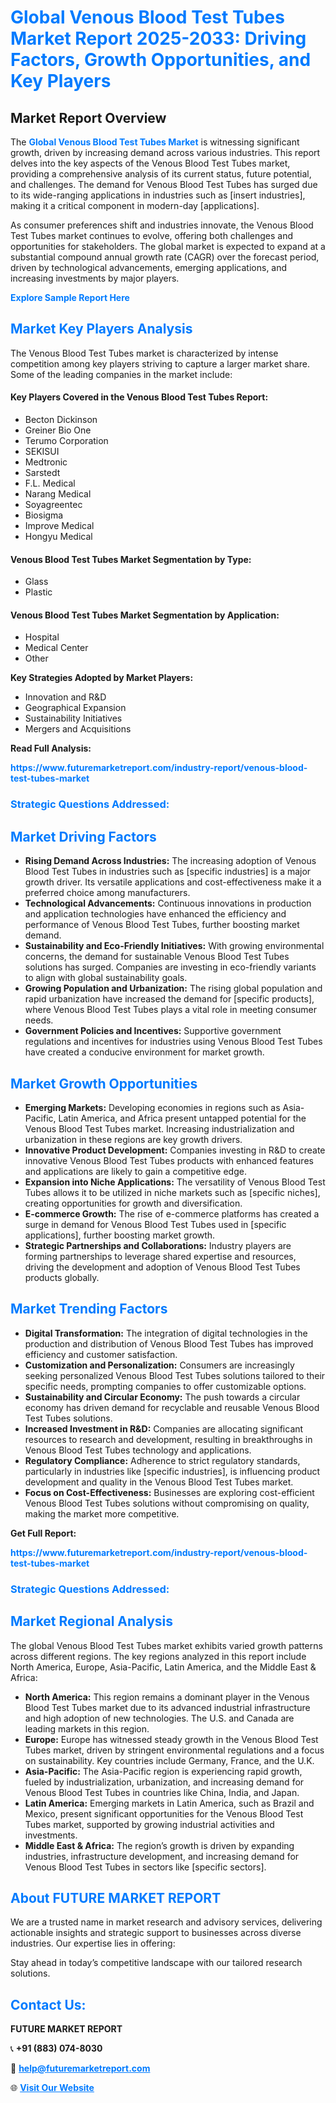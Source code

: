 <h1 style="color: #007BFF;">Global Venous Blood Test Tubes Market Report 2025-2033: Driving Factors, Growth Opportunities, and Key Players</h1>

<section id="overview">
<h2>Market Report Overview</h2>
<p>The <a href="https://www.futuremarketreport.com/industry-report/venous-blood-test-tubes-market" style="color: #007BFF; text-decoration: none;"><strong>Global Venous Blood Test Tubes Market</strong></a> is witnessing significant growth, driven by increasing demand across various industries. This report delves into the key aspects of the Venous Blood Test Tubes market, providing a comprehensive analysis of its current status, future potential, and challenges. The demand for Venous Blood Test Tubes has surged due to its wide-ranging applications in industries such as [insert industries], making it a critical component in modern-day [applications].</p>
<p>As consumer preferences shift and industries innovate, the Venous Blood Test Tubes market continues to evolve, offering both challenges and opportunities for stakeholders. The global market is expected to expand at a substantial compound annual growth rate (CAGR) over the forecast period, driven by technological advancements, emerging applications, and increasing investments by major players.</p>
</section>

<section id="overview">
<p><a href="https://www.futuremarketreport.com/request-sample/reportId=54176" style="color: #007BFF; text-decoration: none;"><strong>Explore Sample Report Here</strong></a></p>
</section>

<section id="key-players">
<h2 style="color: #007BFF;">Market Key Players Analysis</h2>
<p>The Venous Blood Test Tubes market is characterized by intense competition among key players striving to capture a larger market share. Some of the leading companies in the market include:</p>
<h4>Key Players Covered in the Venous Blood Test Tubes Report:</h4>
<ul><li>Becton Dickinson</li><li>Greiner Bio One</li><li>Terumo Corporation</li><li>SEKISUI</li><li>Medtronic</li><li>Sarstedt</li><li>F.L. Medical</li><li>Narang Medical</li><li>Soyagreentec</li><li>Biosigma</li><li>Improve Medical</li><li>Hongyu Medical</li></ul>
<h4>Venous Blood Test Tubes Market Segmentation by Type:</h4>
<ul><li>Glass</li><li>Plastic</li></ul>

<h4>Venous Blood Test Tubes Market Segmentation by Application:</h4>
<ul><li>Hospital</li><li>Medical Center</li><li>Other</li></ul>
<p><strong>Key Strategies Adopted by Market Players:</strong></p>
<ul>
<li>Innovation and R&D</li>
<li>Geographical Expansion</li>
<li>Sustainability Initiatives</li>
<li>Mergers and Acquisitions</li>
</ul>
</section>

<section>
<p><strong>Read Full Analysis: </strong></p><a href="https://www.futuremarketreport.com/industry-report/venous-blood-test-tubes-market" style="color: #007BFF; text-decoration: none;"><strong>https://www.futuremarketreport.com/industry-report/venous-blood-test-tubes-market</strong></a>
<h3 style="color: #007BFF;">Strategic Questions Addressed:</h3>
</section>

<section id="driving-factors">
<h2 style="color: #007BFF;">Market Driving Factors</h2>
<ul>
<li><strong>Rising Demand Across Industries:</strong> The increasing adoption of Venous Blood Test Tubes in industries such as [specific industries] is a major growth driver. Its versatile applications and cost-effectiveness make it a preferred choice among manufacturers.</li>
<li><strong>Technological Advancements:</strong> Continuous innovations in production and application technologies have enhanced the efficiency and performance of Venous Blood Test Tubes, further boosting market demand.</li>
<li><strong>Sustainability and Eco-Friendly Initiatives:</strong> With growing environmental concerns, the demand for sustainable Venous Blood Test Tubes solutions has surged. Companies are investing in eco-friendly variants to align with global sustainability goals.</li>
<li><strong>Growing Population and Urbanization:</strong> The rising global population and rapid urbanization have increased the demand for [specific products], where Venous Blood Test Tubes plays a vital role in meeting consumer needs.</li>
<li><strong>Government Policies and Incentives:</strong> Supportive government regulations and incentives for industries using Venous Blood Test Tubes have created a conducive environment for market growth.</li>
</ul>
</section>

<section id="growth-opportunities">
<h2 style="color: #007BFF;">Market Growth Opportunities</h2>
<ul>
<li><strong>Emerging Markets:</strong> Developing economies in regions such as Asia-Pacific, Latin America, and Africa present untapped potential for the Venous Blood Test Tubes market. Increasing industrialization and urbanization in these regions are key growth drivers.</li>
<li><strong>Innovative Product Development:</strong> Companies investing in R&D to create innovative Venous Blood Test Tubes products with enhanced features and applications are likely to gain a competitive edge.</li>
<li><strong>Expansion into Niche Applications:</strong> The versatility of Venous Blood Test Tubes allows it to be utilized in niche markets such as [specific niches], creating opportunities for growth and diversification.</li>
<li><strong>E-commerce Growth:</strong> The rise of e-commerce platforms has created a surge in demand for Venous Blood Test Tubes used in [specific applications], further boosting market growth.</li>
<li><strong>Strategic Partnerships and Collaborations:</strong> Industry players are forming partnerships to leverage shared expertise and resources, driving the development and adoption of Venous Blood Test Tubes products globally.</li>
</ul>
</section>

<section id="trending-factors">
<h2 style="color: #007BFF;">Market Trending Factors</h2>
<ul>
<li><strong>Digital Transformation:</strong> The integration of digital technologies in the production and distribution of Venous Blood Test Tubes has improved efficiency and customer satisfaction.</li>
<li><strong>Customization and Personalization:</strong> Consumers are increasingly seeking personalized Venous Blood Test Tubes solutions tailored to their specific needs, prompting companies to offer customizable options.</li>
<li><strong>Sustainability and Circular Economy:</strong> The push towards a circular economy has driven demand for recyclable and reusable Venous Blood Test Tubes solutions.</li>
<li><strong>Increased Investment in R&D:</strong> Companies are allocating significant resources to research and development, resulting in breakthroughs in Venous Blood Test Tubes technology and applications.</li>
<li><strong>Regulatory Compliance:</strong> Adherence to strict regulatory standards, particularly in industries like [specific industries], is influencing product development and quality in the Venous Blood Test Tubes market.</li>
<li><strong>Focus on Cost-Effectiveness:</strong> Businesses are exploring cost-efficient Venous Blood Test Tubes solutions without compromising on quality, making the market more competitive.</li>
</ul>
</section>

<section>
<p><strong>Get Full Report: </strong></p><a href="https://www.futuremarketreport.com/industry-report/venous-blood-test-tubes-market" style="color: #007BFF; text-decoration: none;"><strong>https://www.futuremarketreport.com/industry-report/venous-blood-test-tubes-market</strong></a>
<h3 style="color: #007BFF;">Strategic Questions Addressed:</h3>
</section>


<section id="regional-analysis">
<h2 style="color: #007BFF;">Market Regional Analysis</h2>
<p>The global Venous Blood Test Tubes market exhibits varied growth patterns across different regions. The key regions analyzed in this report include North America, Europe, Asia-Pacific, Latin America, and the Middle East & Africa:</p>
<ul>
<li><strong>North America:</strong> This region remains a dominant player in the Venous Blood Test Tubes market due to its advanced industrial infrastructure and high adoption of new technologies. The U.S. and Canada are leading markets in this region.</li>
<li><strong>Europe:</strong> Europe has witnessed steady growth in the Venous Blood Test Tubes market, driven by stringent environmental regulations and a focus on sustainability. Key countries include Germany, France, and the U.K.</li>
<li><strong>Asia-Pacific:</strong> The Asia-Pacific region is experiencing rapid growth, fueled by industrialization, urbanization, and increasing demand for Venous Blood Test Tubes in countries like China, India, and Japan.</li>
<li><strong>Latin America:</strong> Emerging markets in Latin America, such as Brazil and Mexico, present significant opportunities for the Venous Blood Test Tubes market, supported by growing industrial activities and investments.</li>
<li><strong>Middle East & Africa:</strong> The region’s growth is driven by expanding industries, infrastructure development, and increasing demand for Venous Blood Test Tubes in sectors like [specific sectors].</li>
</ul>
</section>

<footer>
<h2 style="color: #007BFF;">About FUTURE MARKET REPORT</h2>
<p>We are a trusted name in market research and advisory services, delivering actionable insights and strategic support to businesses across diverse industries. Our expertise lies in offering:</p>

<p>Stay ahead in today’s competitive landscape with our tailored research solutions.</p>

<h2 style="color: #007BFF;">Contact Us:</h2>
<p><strong>FUTURE MARKET REPORT</strong></p>
<p>📞 <strong>+91 (883) 074-8030</strong></p>
<p>📧 <strong><a href="mailto:help@futuremarketreport.com" style="color: #007BFF;">help@futuremarketreport.com</a></strong></p>
<p>🌐 <strong><a href="https://www.futuremarketreport.com/" style="color: #007BFF;">Visit Our Website</a></strong></p>
</footer>